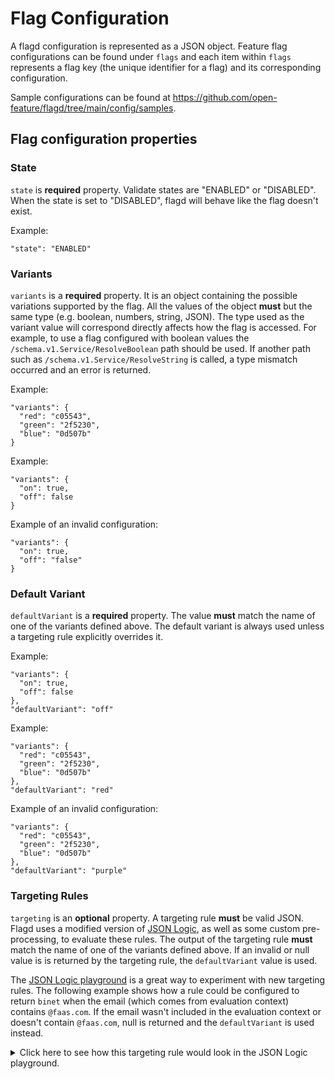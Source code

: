 # Flag Configuration

A flagd configuration is represented as a JSON object. Feature flag configurations can be found under `flags` and each item within `flags` represents a flag key (the unique identifier for a flag) and its corresponding configuration.

Sample configurations can be found at https://github.com/open-feature/flagd/tree/main/config/samples.

## Flag configuration properties

### State

`state` is **required** property. Validate states are "ENABLED" or "DISABLED". When the state is set to "DISABLED", flagd will behave like the flag doesn't exist.

Example:

```
"state": "ENABLED"
```

### Variants

`variants` is a **required** property. It is an object containing the possible variations supported by the flag. All the values of the object **must** but the same type (e.g. boolean, numbers, string, JSON). The type used as the variant value will correspond directly affects how the flag is accessed. For example, to use a flag configured with boolean values the `/schema.v1.Service/ResolveBoolean` path should be used. If another path such as `/schema.v1.Service/ResolveString` is called, a type mismatch occurred and an error is returned.

Example:

```
"variants": {
  "red": "c05543",
  "green": "2f5230",
  "blue": "0d507b"
}
```

Example:

```
"variants": {
  "on": true,
  "off": false
}
```

Example of an invalid configuration:

```
"variants": {
  "on": true,
  "off": "false"
}
```

### Default Variant

`defaultVariant` is a **required** property. The value **must** match the name of one of the variants defined above. The default variant is always used unless a targeting rule explicitly overrides it.

Example:

```
"variants": {
  "on": true,
  "off": false
},
"defaultVariant": "off"
```

Example:

```
"variants": {
  "red": "c05543",
  "green": "2f5230",
  "blue": "0d507b"
},
"defaultVariant": "red"
```

Example of an invalid configuration:

```
"variants": {
  "red": "c05543",
  "green": "2f5230",
  "blue": "0d507b"
},
"defaultVariant": "purple"
```

### Targeting Rules

`targeting` is an **optional** property. A targeting rule **must** be valid JSON. Flagd uses a modified version of [JSON Logic](https://jsonlogic.com/), as well as some custom pre-processing, to evaluate these rules. The output of the targeting rule **must** match the name of one of the variants defined above. If an invalid or null value is is returned by the targeting rule, the `defaultVariant` value is used.

The [JSON Logic playground](https://jsonlogic.com/play.html) is a great way to experiment with new targeting rules. The following example shows how a rule could be configured to return `binet` when the email (which comes from evaluation context) contains `@faas.com`. If the email wasn't included in the evaluation context or doesn't contain `@faas.com`, null is returned and the `defaultVariant` is used instead.

<details>
  <summary>Click here to see how this targeting rule would look in the JSON Logic playground.</summary>

1. Open the [JSON Logic playground](https://jsonlogic.com/play.html) in your favorite browser
1. Add the follow JSON as the `Rule`:

    ```json
    {
      "if": [
        {
          "in": [
            "@faas.com",
            {
              "var": ["email"]
            }
          ]
        },
        "binet",
        null
      ]
    }
    ```

1. Add the following JSON as the `Data`:

    ```json
    {
      "email": "test@faas.com"
    }
    ```

1. Click `Compute`
1. confirm the output show `"binet"`
1. Optionally, experiment with different rules and data
